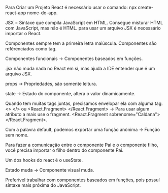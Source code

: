 Para Criar um Projeto React é necessário usar o comando: npx create-react-app nome-do-app.

JSX = Sintaxe que compila JavaScript em HTML. Consegue misturar HTML com JavaScript, mas não é HTML. para usar um arquivo JSX é necessário importar o React.

Componentes sempre tem a primeira letra maiúscula. Componentes são refêrenciados como tag.

Componentes funcionais -> Componentes baseados em funções.

.jsx não muda nada no React em sí, mas ajuda a IDE entender que é um arquivo JSX.

props -> Propriedades, são somente leitura.

state -> Estado do componente, altera o valor dinamicamente.

Quando tem muitas tags juntas, precisamos envelopar ela com alguma tag. <> </> ou <React.Fragment> </React.Fragment> -> Para usar algum atributo a mais use o fragment. <React.Fragment sobrenome="Caldana"> </React.Fragment>.

Com a palavra default, podemos exportar uma função anônima -> Função sem nome.

Para fazer a comunicação entre o componente Pai e o componente filho, você precisa importar o filho dentro do componente Pai.

Um dos hooks do react é o useState.

Estado muda -> Componente visual muda.

Preferível trabalhar com componentes baseados em funções, pois possuí síntaxe mais próxima do JavaScript.
